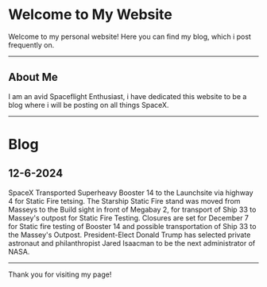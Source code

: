 # Welcome to My Website

Welcome to my personal website! Here you can find my blog, which i post frequently on.

---

## About Me

I am an avid Spaceflight Enthusiast, i have dedicated this website to be a blog where i will be posting on all things SpaceX.

---

# Blog

## 12-6-2024
SpaceX Transported Superheavy Booster 14 to the Launchsite via highway 4 for Static Fire tetsing. The Starship Static Fire stand was moved from Masseys to the Build sight in front of Megabay 2, for transport of Ship 33 to Massey's outpost for Static Fire Testing.
Closures are set for December 7 for Static fire testing of Booster 14 
and possible transportation of Ship 33 to the Massey's Outpost.
President-Elect Donald Trump has selected private astronaut and philanthropist Jared Isaacman to be the next administrator of NASA.


---

Thank you for visiting my page!
